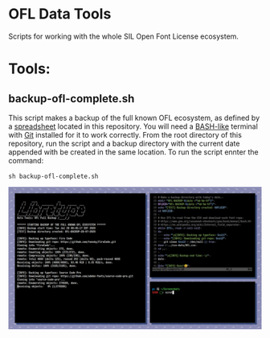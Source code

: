 # OFL Data Tools
Scripts for working with the whole SIL Open Font License ecosystem.

# Tools:
## backup-ofl-complete.sh 
This script makes a backup of the full known OFL ecosystem, as defined by a [spreadsheet](csv-data/OFL.csv) located in this repository.
You will need a [BASH-like](https://www.gnu.org/savannah-checkouts/gnu/bash/manual/bash.html) terminal with [Git](https://git-scm.com/book/en/v2/Getting-Started-Installing-Git) installed for it to work correctly. From the root directory of this repository, run the script and a backup directory with the current date appended with be created in the same location. To run the script ennter the command:
```
sh backup-ofl-complete.sh
```

![example image](screenshots/screenshot-02.png)
